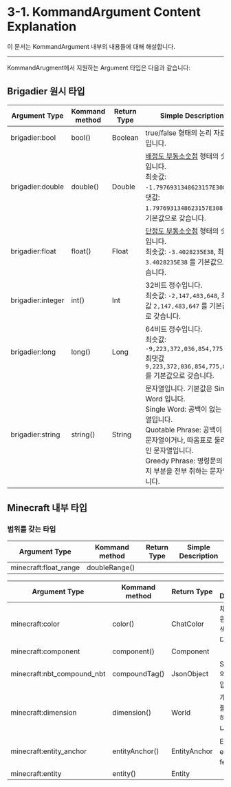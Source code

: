 # 3-1. KommandArgument Content Explanation

이 문서는 KommandArgument 내부의 내용들에 대해 해설합니다.

---

KommandArugment에서 지원하는 Argument 타입은 다음과 같습니다:

<!-- Reference: https://minecraft.fandom.com/wiki/Argument_types -->

## Brigadier 원시 타입

| Argument Type     | Kommand method | Return Type | Simple Description                                           |
| ----------------- | -------------- | ----------- | ------------------------------------------------------------ |
| brigadier:bool    | bool()         | Boolean     | true/false 형태의 논리 자료형입니다.                         |
| brigadier:double  | double()       | Double      | [배정도 부동소숫점](https://en.wikipedia.org/wiki/Double_precision_floating-point_format) 형태의 숫자입니다.<br />최솟값: `-1.7976931348623157E308`, 최댓값: `1.7976931348623157E308` 를 기본값으로 갖습니다. |
| brigadier:float   | float()        | Float       | [단정도 부동소숫점](https://en.wikipedia.org/wiki/Single_precision_floating-point_format) 형태의 숫자입니다.<br />최솟값: `-3.4028235E38`, 최댓값: `3.4028235E38` 를 기본값으로 갖습니다. |
| brigadier:integer | int()          | Int         | 32비트 정수입니다.<br />최솟값: `-2,147,483,648`, 최댓값 `2,147,483,647` 를 기본값으로 갖습니다. |
| brigadier:long    | long()         | Long        | 64비트 정수입니다.<br />최솟값: `-9,223,372,036,854,775,808`, 최댓값 `9,223,372,036,854,775,807` 를 기본값으로 갖습니다. |
| brigadier:string  | string()       | String      | 문자열입니다. 기본값은 Single Word 입니다.<br />Single Word: 공백이 없는 문자열입니다.<br />Quotable Phrase: 공백이 없는 문자열이거나, 따옴표로 둘러싸인 문자열입니다.<br />Greedy Phrase: 명령문의 나머지 부분을 전부 취하는 문자열입니다. |

## Minecraft 내부 타입 

### 범위를 갖는 타입


| Argument Type              | Kommand method | Return Type  | Simple Description             |
| -------------------------- | -------------- | ------------ | ------------------------------ |
| minecraft:float_range | doubleRange() | 

| Argument Type              | Kommand method | Return Type  | Simple Description             |
| -------------------------- | -------------- | ------------ | ------------------------------ |
| minecraft:color            | color()        | ChatColor    | 채팅에서 지원하는 모든 색상 값입니다. |
| minecraft:component         | component()    | Component    | <!-- TODO: 이거어케함--> |
| minecraft:nbt_compound_nbt | compoundTag()  | JsonObject   | SNBT 포멧의 복합 NBT입니다.    |
| minecraft:dimension        | dimension()    | World        | 개채, 청크 및 블록을 포함하는 월드입니다. |
| minecraft:entity_anchor    | entityAnchor() | EntityAnchor | Entity의 eyes 혹은 feet입니다. |
| minecraft:entity           | entity()       | Entity       |                                |
